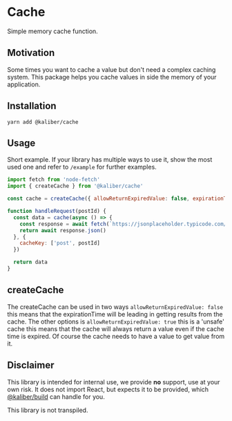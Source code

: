 # Cache
Simple memory cache function.

## Motivation
Some times you want to cache a value but don't need a complex caching system. This package helps you cache values in side the memory of your application.

## Installation

```
yarn add @kaliber/cache
```

## Usage
Short example. If your library has multiple ways to use it, show the most used one and refer to `/example` for further examples.

```jsx
import fetch from 'node-fetch'
import { createCache } from '@kaliber/cache'

const cache = createCache({ allowReturnExpiredValue: false, expirationTime: 1000 })

function handleRequest(postId) {
  const data = cache(async () => {
    const response = await fetch(`https://jsonplaceholder.typicode.com/posts/${postId}`)
    return await response.json()
  }, {
    cacheKey: ['post', postId]
  })

  return data
}
```

## createCache
The createCache can be used in two ways `allowReturnExpiredValue: false` this means that the expirationTime will be leading in getting results from the cache. The other options is `allowReturnExpiredValue: true` this is a 'unsafe' cache this means that the cache will always return a value even if the cache time is expired. Of course the cache needs to have a value to get value from it.

## Disclaimer
This library is intended for internal use, we provide __no__ support, use at your own risk. It does not import React, but expects it to be provided, which [@kaliber/build](https://kaliberjs.github.io/build/) can handle for you.

This library is not transpiled.
